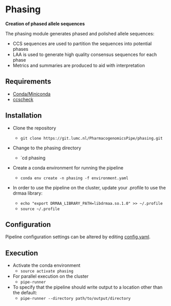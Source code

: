 # Phasing 

**Creation of phased allele sequences**  

The phasing module generates phased and polished allele sequences:  
- CCS sequences are used to partition the sequences into potential phases
- LAA is used to generate high quality consensus sequences for each phase
- Metrics and summaries are produced to aid with interpretation

## Requirements
- [Conda/Miniconda](https://conda.io/miniconda.html)  
- [ccscheck](https://github.com/PacificBiosciences/ccscheck)

## Installation
- Clone the repository
  - `git clone https://git.lumc.nl/PharmacogenomicsPipe/phasing.git`

- Change to the phasing directory
  - `cd phasing

- Create a conda environment for running the pipeline
  - `conda env create -n phasing -f environment.yaml`

- In order to use the pipeline on the cluster, update your .profile to use the drmaa library:
  - `echo "export DRMAA_LIBRARY_PATH=libdrmaa.so.1.0" >> ~/.profile`
  - `source ~/.profile`

## Configuration
Pipeline configuration settings can be altered by editing [config.yaml](config.yaml).  

## Execution
- Activate the conda environment
  - `source activate phasing`
- For parallel execution on the cluster
  - `pipe-runner`
- To specify that the pipeline should write output to a location other than the default:
  - `pipe-runner --directory path/to/output/directory`

